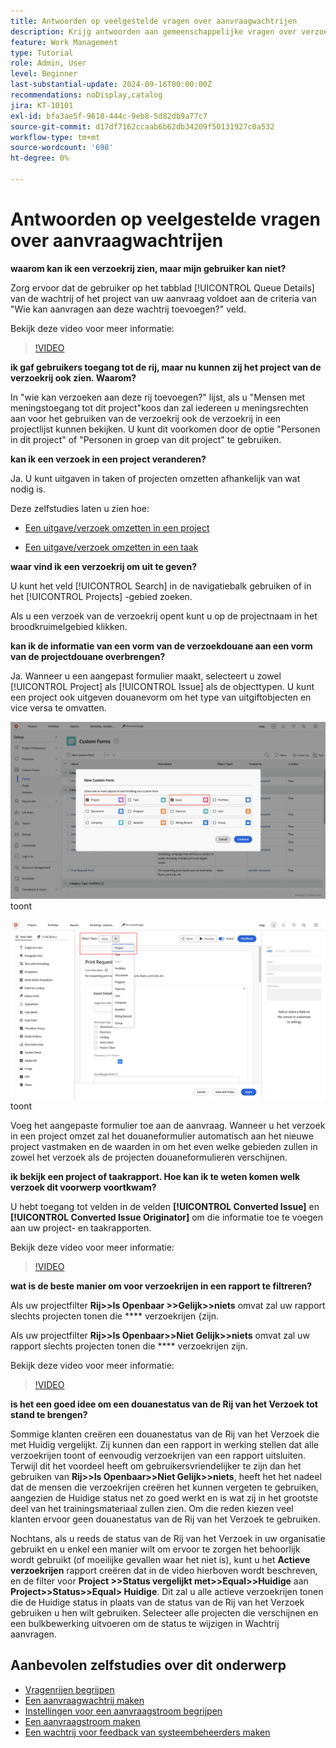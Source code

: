 ```yaml
---
title: Antwoorden op veelgestelde vragen over aanvraagwachtrijen
description: Krijg antwoorden aan gemeenschappelijke vragen over verzoekrijen in  [!DNL  Workfront].
feature: Work Management
type: Tutorial
role: Admin, User
level: Beginner
last-substantial-update: 2024-09-16T00:00:00Z
recommendations: noDisplay,catalog
jira: KT-10101
exl-id: bfa3ae5f-9618-444c-9eb8-5d82db9a77c7
source-git-commit: d17df7162ccaab6b62db34209f50131927c0a532
workflow-type: tm+mt
source-wordcount: '698'
ht-degree: 0%

---
```


# Antwoorden op veelgestelde vragen over aanvraagwachtrijen

**waarom kan ik een verzoekrij zien, maar mijn gebruiker kan niet?**

Zorg ervoor dat de gebruiker op het tabblad [!UICONTROL Queue Details] van de wachtrij of het project van uw aanvraag voldoet aan de criteria van &quot;Wie kan aanvragen aan deze wachtrij toevoegen?&quot; veld.

Bekijk deze video voor meer informatie:

>[!VIDEO](https://video.tv.adobe.com/v/3434156/?quality=12&learn=on&enablevpops)

**ik gaf gebruikers toegang tot de rij, maar nu kunnen zij het project van de verzoekrij ook zien. Waarom?**

In &quot;wie kan verzoeken aan deze rij toevoegen?&quot; lijst, als u &quot;Mensen met meningstoegang tot dit project&quot;koos dan zal iedereen u meningsrechten aan voor het gebruiken van de verzoekrij ook de verzoekrij in een projectlijst kunnen bekijken. U kunt dit voorkomen door de optie &quot;Personen in dit project&quot; of &quot;Personen in groep van dit project&quot; te gebruiken.

**kan ik een verzoek in een project veranderen?**

Ja. U kunt uitgaven in taken of projecten omzetten afhankelijk van wat nodig is.

Deze zelfstudies laten u zien hoe:

* [Een uitgave/verzoek omzetten in een project](/help/manage-work/issues-requests/create-a-project-from-a-request.md)

* [Een uitgave/verzoek omzetten in een taak](/help/manage-work/issues-requests/convert-issues-to-other-work-items.md)

**waar vind ik een verzoekrij om uit te geven?**

U kunt het veld [!UICONTROL Search] in de navigatiebalk gebruiken of in het [!UICONTROL Projects] -gebied zoeken.

Als u een verzoek van de verzoekrij opent kunt u op de projectnaam in het broodkruimelgebied klikken.

**kan ik de informatie van een vorm van de verzoekdouane aan een vorm van de projectdouane overbrengen?**

Ja. Wanneer u een aangepast formulier maakt, selecteert u zowel [!UICONTROL Project] als [!UICONTROL Issue] als de objecttypen. U kunt een project ook uitgeven douanevorm om het type van uitgiftobjecten en vice versa te omvatten.

![ Beeld dat hoe te om 2 objecten types te selecteren wanneer het creëren van een douanevorm ](assets/faq-image-1.png) toont

![ Beeld dat hoe te om 2 objecten types te selecteren wanneer het uitgeven van een douanevorm ](assets/faq-image-2.png) toont

Voeg het aangepaste formulier toe aan de aanvraag. Wanneer u het verzoek in een project omzet zal het douaneformulier automatisch aan het nieuwe project vastmaken en de waarden in om het even welke gebieden zullen in zowel het verzoek als de projecten douaneformulieren verschijnen.

**ik bekijk een project of taakrapport. Hoe kan ik te weten komen welk verzoek dit voorwerp voortkwam?**

U hebt toegang tot velden in de velden **[!UICONTROL Converted Issue]** en **[!UICONTROL Converted Issue Originator]** om die informatie toe te voegen aan uw project- en taakrapporten.

Bekijk deze video voor meer informatie:

>[!VIDEO](https://video.tv.adobe.com/v/3434176/?quality=12&learn=on&enablevpops)


**wat is de beste manier om voor verzoekrijen in een rapport te filtreren?**

Als uw projectfilter **Rij>>Is Openbaar >>Gelijk>>niets** omvat zal uw rapport slechts projecten tonen die **** verzoekrijen {zijn.

Als uw projectfilter **Rij>>Is Openbaar>>Niet Gelijk>>niets** omvat zal uw rapport slechts projecten tonen die **** verzoekrijen zijn.

Bekijk deze video voor meer informatie:

>[!VIDEO](https://video.tv.adobe.com/v/3434329/?quality=12&learn=on&enablevpops)

**is het een goed idee om een douanestatus van de Rij van het Verzoek tot stand te brengen?**

Sommige klanten creëren een douanestatus van de Rij van het Verzoek die met Huidig vergelijkt. Zij kunnen dan een rapport in werking stellen dat alle verzoekrijen toont of eenvoudig verzoekrijen van een rapport uitsluiten. Terwijl dit het voordeel heeft om gebruikersvriendelijker te zijn dan het gebruiken van **Rij>>Is Openbaar>>Niet Gelijk>>niets**, heeft het het nadeel dat de mensen die verzoekrijen creëren het kunnen vergeten te gebruiken, aangezien de Huidige status net zo goed werkt en is wat zij in het grootste deel van het trainingsmateriaal zullen zien. Om die reden kiezen veel klanten ervoor geen douanestatus van de Rij van het Verzoek te gebruiken.

Nochtans, als u reeds de status van de Rij van het Verzoek in uw organisatie gebruikt en u enkel een manier wilt om ervoor te zorgen het behoorlijk wordt gebruikt (of moeilijke gevallen waar het niet is), kunt u het **Actieve verzoekrijen** rapport creëren dat in de video hierboven wordt beschreven, en de filter voor **Project >>Status vergelijkt met>>Equal>>Huidige** aan **Project>>Status>>Equal> Huidige**. Dit zal u alle actieve verzoekrijen tonen die de Huidige status in plaats van de status van de Rij van het Verzoek gebruiken u hen wilt gebruiken. Selecteer alle projecten die verschijnen en een bulkbewerking uitvoeren om de status te wijzigen in Wachtrij aanvragen.

## Aanbevolen zelfstudies over dit onderwerp

* [Vragenrijen begrijpen](/help/manage-work/request-queues/understand-request-queues.md)
* [Een aanvraagwachtrij maken](/help/manage-work/request-queues/create-a-request-queue.md)
* [Instellingen voor een aanvraagstroom begrijpen](/help/manage-work/request-queues/understand-settings-for-a-flow-request.md)
* [Een aanvraagstroom maken](/help/manage-work/request-queues/create-a-request-flow.md)
* [Een wachtrij voor feedback van systeembeheerders maken](/help/manage-work/request-queues/create-a-system-admin-feedback-request-queue.md)
